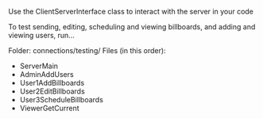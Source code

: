 Use the ClientServerInterface class to interact with the server in your code

To test sending, editing, scheduling and viewing billboards, and adding and viewing users, run...

Folder: connections/testing/
Files (in this order):
- ServerMain
- AdminAddUsers
- User1AddBillboards
- User2EditBillboards
- User3ScheduleBillboards
- ViewerGetCurrent
  

